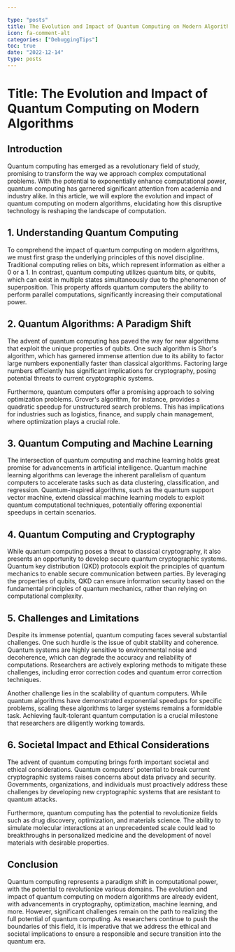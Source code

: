 ```yaml
---

type: "posts"
title: The Evolution and Impact of Quantum Computing on Modern Algorithms
icon: fa-comment-alt
categories: ["DebuggingTips"]
toc: true
date: "2022-12-14"
type: posts
---
```





# Title: The Evolution and Impact of Quantum Computing on Modern Algorithms

## Introduction

Quantum computing has emerged as a revolutionary field of study, promising to transform the way we approach complex computational problems. With the potential to exponentially enhance computational power, quantum computing has garnered significant attention from academia and industry alike. In this article, we will explore the evolution and impact of quantum computing on modern algorithms, elucidating how this disruptive technology is reshaping the landscape of computation.

## 1. Understanding Quantum Computing

To comprehend the impact of quantum computing on modern algorithms, we must first grasp the underlying principles of this novel discipline. Traditional computing relies on bits, which represent information as either a 0 or a 1. In contrast, quantum computing utilizes quantum bits, or qubits, which can exist in multiple states simultaneously due to the phenomenon of superposition. This property affords quantum computers the ability to perform parallel computations, significantly increasing their computational power.

## 2. Quantum Algorithms: A Paradigm Shift

The advent of quantum computing has paved the way for new algorithms that exploit the unique properties of qubits. One such algorithm is Shor's algorithm, which has garnered immense attention due to its ability to factor large numbers exponentially faster than classical algorithms. Factoring large numbers efficiently has significant implications for cryptography, posing potential threats to current cryptographic systems.

Furthermore, quantum computers offer a promising approach to solving optimization problems. Grover's algorithm, for instance, provides a quadratic speedup for unstructured search problems. This has implications for industries such as logistics, finance, and supply chain management, where optimization plays a crucial role.

## 3. Quantum Computing and Machine Learning

The intersection of quantum computing and machine learning holds great promise for advancements in artificial intelligence. Quantum machine learning algorithms can leverage the inherent parallelism of quantum computers to accelerate tasks such as data clustering, classification, and regression. Quantum-inspired algorithms, such as the quantum support vector machine, extend classical machine learning models to exploit quantum computational techniques, potentially offering exponential speedups in certain scenarios.

## 4. Quantum Computing and Cryptography

While quantum computing poses a threat to classical cryptography, it also presents an opportunity to develop secure quantum cryptographic systems. Quantum key distribution (QKD) protocols exploit the principles of quantum mechanics to enable secure communication between parties. By leveraging the properties of qubits, QKD can ensure information security based on the fundamental principles of quantum mechanics, rather than relying on computational complexity.

## 5. Challenges and Limitations

Despite its immense potential, quantum computing faces several substantial challenges. One such hurdle is the issue of qubit stability and coherence. Quantum systems are highly sensitive to environmental noise and decoherence, which can degrade the accuracy and reliability of computations. Researchers are actively exploring methods to mitigate these challenges, including error correction codes and quantum error correction techniques.

Another challenge lies in the scalability of quantum computers. While quantum algorithms have demonstrated exponential speedups for specific problems, scaling these algorithms to larger systems remains a formidable task. Achieving fault-tolerant quantum computation is a crucial milestone that researchers are diligently working towards.

## 6. Societal Impact and Ethical Considerations

The advent of quantum computing brings forth important societal and ethical considerations. Quantum computers' potential to break current cryptographic systems raises concerns about data privacy and security. Governments, organizations, and individuals must proactively address these challenges by developing new cryptographic systems that are resistant to quantum attacks.

Furthermore, quantum computing has the potential to revolutionize fields such as drug discovery, optimization, and materials science. The ability to simulate molecular interactions at an unprecedented scale could lead to breakthroughs in personalized medicine and the development of novel materials with desirable properties.

## Conclusion

Quantum computing represents a paradigm shift in computational power, with the potential to revolutionize various domains. The evolution and impact of quantum computing on modern algorithms are already evident, with advancements in cryptography, optimization, machine learning, and more. However, significant challenges remain on the path to realizing the full potential of quantum computing. As researchers continue to push the boundaries of this field, it is imperative that we address the ethical and societal implications to ensure a responsible and secure transition into the quantum era.